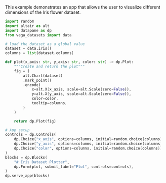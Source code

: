 This example demonstrates an app that allows the user to visualize different dimensions of the Iris flower dataset.

```python
import random
import altair as alt
import datapane as dp
from vega_datasets import data

# load the dataset as a global value
dataset = data.iris()
columns = list(dataset.columns)

def plot(x_axis: str, y_axis: str, color: str) -> dp.Plot:
    """Create and return the plot"""
    fig = (
        alt.Chart(dataset)
        .mark_point()
        .encode(
            x=alt.X(x_axis, scale=alt.Scale(zero=False)),
            y=alt.X(y_axis, scale=alt.Scale(zero=False)),
            color=color,
            tooltip=columns,
        )
    )

    return dp.Plot(fig)

# App setup
controls = dp.Controls(
    dp.Choice("x_axis", options=columns, initial=random.choice(columns)),
    dp.Choice("y_axis", options=columns, initial=random.choice(columns)),
    dp.Choice("color", options=columns, initial=random.choice(columns)),
)
blocks = dp.Blocks(
    "# Iris Dataset Plotter",
    dp.Form(plot, submit_label="Plot", controls=controls),
)
dp.serve_app(blocks)
```

<!-- We've deployed the app to Fly.io using our [deployment docs](/deployment/deployed_apps/). You can view it here:

## TODO
 - iframe to app on fly.io (served using `embed_mode=True`) -->
